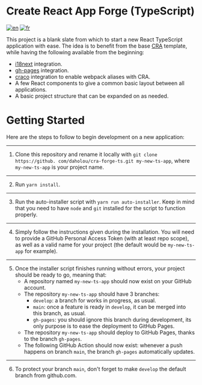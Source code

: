 # Create React App Forge (TypeScript)
[![en](https://img.shields.io/badge/lang-en-yellow.svg)](https://github.com/daholou/cra-forge-ts/blob/main/README.md)
[![fr](https://img.shields.io/badge/lang-fr-blue.svg)](https://github.com/daholou/cra-forge-ts/blob/main/README.fr.md)

This project is a blank slate from which to start a new React TypeScript
application with ease. The idea is to benefit from the base
[CRA](https://create-react-app.dev/) template, while having the following 
available from the beginning:
- [i18next](https://www.i18next.com/) integration.
- [gh-pages](https://github.com/tschaub/gh-pages) integration.
- [craco](https://github.com/dilanx/craco) integration to enable webpack 
  aliases with CRA.
- A few React components to give a common basic layout between all applications.
- A basic project structure that can be expanded on as needed.

# Getting Started
Here are the steps to follow to begin development on a new application:

---
1. Clone this repository and rename it locally with `git clone https://github.
   com/daholou/cra-forge-ts.git my-new-ts-app`, where `my-new-ts-app` is 
   your project name.

---
2. Run `yarn install`.

---
3. Run the auto-installer script with `yarn run auto-installer`. Keep in 
   mind that you need to have `node` and `git` installed for the script to 
   function properly.

---
4. Simply follow the instructions given during the installation. You will 
   need to provide a GitHub Personal Access Token (with at least repo scope),
   as well as a valid name for your project (the default would be 
   `my-new-ts-app` for example).

---
5. Once the installer script finishes running without errors, your project 
   should be ready to go, meaning that:
   - A repository named `my-new-ts-app` should now exist on your GitHub 
     account.
   - The repository `my-new-ts-app` should have 3 branches: 
     - `develop`: a branch for works in progress, as usual.
     - `main`: once a feature is ready in `develop`, it can be merged into 
       this branch, as usual.
     - `gh-pages`: you should ignore this branch during development, its 
       only purpose is to ease the deployment to GitHub Pages.
   - The repository `my-new-ts-app` should deploy to GitHub Pages, thanks to 
     the branch `gh-pages`.
   - The following GitHub Action should now exist: whenever a push happens 
     on branch `main`, the branch `gh-pages` automatically updates.

---
6. To protect your branch `main`, don't forget to make `develop` the default 
   branch from github.com.

